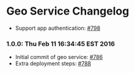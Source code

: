 # Geo Service Changelog

* Support app authentication: [#798](https://github.com/cinema6/cwrx/pull/798)

### 1.0.0: Thu Feb 11 16:34:45 EST 2016
* Initial commit of geo service: [#786](https://github.com/cinema6/cwrx/issues/786)
* Extra deployment steps: [#788](https://github.com/cinema6/cwrx/issues/786)

